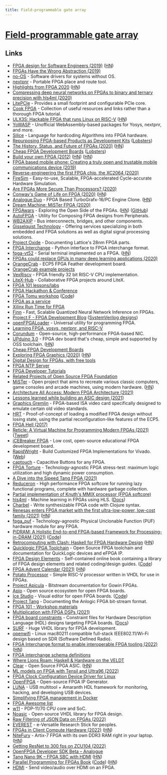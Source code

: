 ```yaml
---
title: Field-programmable gate array
---
```


# [Field-programmable gate array](https://en.wikipedia.org/wiki/Field-programmable_gate_array)

## Links

- [FPGA design for Software Engineers (2019)](https://www.walknsqualk.com/post/014-tiny-fpga-bx/) ([HN](https://news.ycombinator.com/item?id=21277580))
- [FPGAs Have the Wrong Abstraction (2019)](https://www.cs.cornell.edu/~asampson/blog/fpgaabstraction.html)
- [no-OS](https://github.com/analogdevicesinc/no-OS) - Software drivers for systems without OS.
- [nextpnr](https://github.com/YosysHQ/nextpnr) - Portable FPGA place and route tool.
- [Highlights from FPGA 2020](https://johnwickerson.wordpress.com/2020/02/27/highlights-from-fpga-2020/) ([HN](https://news.ycombinator.com/item?id=22439021))
- [Compressing deep neural networks on FPGAs to binary and ternary precision with hls4ml (2020)](https://arxiv.org/pdf/2003.06308.pdf)
- [LitePCIe](https://github.com/enjoy-digital/litepcie) - Provides a small footprint and configurable PCIe core.
- [Cook FPGA](https://github.com/lastweek/fpga_readings) - Collection of useful resources and links rather than a thorough FPGA tutorial.
- [ULX3S: Hackable FPGA that runs Linux on RISC-V](https://ulx3s.github.io/) ([HN](https://news.ycombinator.com/item?id=23513152))
- [YoWASP](https://yowasp.org/) - Unofficial WebAssembly-based packages for Yosys, nextpnr, and more.
- [Silice](https://github.com/sylefeb/Silice) - Language for hardcoding Algorithms into FPGA hardware.
- [Repurposing FPGA-based Products as Development Kits](https://geeklan.co.uk/files/ossg16072020-repurposing_obsolete_fpga_and_dev_kits.pdf) ([Lobsters](https://lobste.rs/s/bprw37/repurposing_fpga_based_products_as))
- [The History, Status, and Future of FPGAs (2020)](https://queue.acm.org/detail.cfm?id=3411759) ([HN](https://news.ycombinator.com/item?id=23927992))
- [Cheap FPGA Development Boards](https://joelw.id.au/FPGA/CheapFPGADevelopmentBoards) ([Lobsters](https://lobste.rs/s/uqc8vi/cheap_fpga_development_boards))
- [Build your own FPGA (2012)](http://blog.notdot.net/2012/10/Build-your-own-FPGA) ([HN](https://news.ycombinator.com/item?id=24252737)) ([HN](https://news.ycombinator.com/item?id=31557041))
- [FPGA based mobile phone: Creating a truly open and trustable mobile communications device (2019)](https://www.youtube.com/watch?v=KuNB4ocZDXA)
- [Reverse-engineering the first FPGA chip, the XC2064 (2020)](http://www.righto.com/2020/09/reverse-engineering-first-fpga-chip.html)
- [FireSim](https://github.com/firesim/firesim) - Easy-to-use, Scalable, FPGA-accelerated Cycle-accurate Hardware Simulation.
- [Are FPGAs More Secure Than Processors? (2020)](https://semiengineering.com/are-fpgas-more-secure-than-processors/)
- [Conway's Game of Life on FPGA (2020)](https://k155la3.blog/2020/10/09/conways-game-of-life-on-fpga/) ([HN](https://news.ycombinator.com/item?id=27402485))
- [Analogue Duo](https://www.analogue.co/duo/) - FPGA Based TurboGrafx-16/PC Engine Clone. ([HN](https://news.ycombinator.com/item?id=24802193))
- [Dream Machine: MiSTer FPGA (2020)](https://felixleger.com/posts/20201018-misterfpga/)
- [FPGAwars](https://fpgawars.github.io/) - Exploring the Open Side of the FPGAs. ([HN](https://news.ycombinator.com/item?id=24940201)) ([GitHub](https://github.com/FPGAwars))
- [AutoFPGA](https://github.com/ZipCPU/autofpga) - Utility for Composing FPGA designs from Peripherals.
- [WB2AXIP](https://github.com/ZipCPU/wb2axip) - Bus interconnects, bridges, and other components.
- [Gisselquist Technology](https://zipcpu.com/about/gisselquist-technology.html) - Offering services specializing in both embedded and FPGA solutions as well as digital signal processing solutions.
- [Project Oxide](https://github.com/daveshah1/prjoxide) - Documenting Lattice's 28nm FPGA parts.
- [FPGA Interchange](https://github.com/SymbiFlow/python-fpga-interchange) - Python interface to FPGA interchange format.
- [fpga-vt52](https://github.com/AndresNavarro82/vt52-fpga) - Serial terminal implemented on a FPGA. ([HN](https://news.ycombinator.com/item?id=25014323))
- [FPGAs could replace GPUs in many deep learning applications (2020)](https://bdtechtalks.com/2020/11/09/fpga-vs-gpu-deep-learning/)
- [OrangeCrab](https://github.com/gregdavill/OrangeCrab) - ECP5 FPGA Feather development board.
- [OrangeCrab example projects](https://github.com/gregdavill/OrangeCrab-examples)
- [VexRiscv](https://github.com/SpinalHDL/VexRiscv) - FPGA friendly 32 bit RISC-V CPU implementation.
- [LiteX-Hub](https://github.com/litex-hub) - Collaborative FPGA projects around LiteX.
- [FPGA 101 lessons/labs](https://github.com/litex-hub/fpga_101)
- [FPGA Hackathon & Conference](https://fpgahackathon.com/)
- [FPGA Tomu workshop](https://workshop.fomu.im/en/latest/) ([Code](https://github.com/im-tomu/fomu-workshop))
- [FPGA as a service](https://github.com/Xilinx/FPGA_as_a_Service)
- [Xilinx Run Time for FPGA](https://github.com/Xilinx/XRT)
- [Finn](https://github.com/Xilinx/finn) - Fast, Scalable Quantized Neural Network Inference on FPGAs.
- [Project F - FPGA Development Blog](https://projectf.io/) ([SystemVerilog designs](https://github.com/projf/projf-explore))
- [openFPGALoader](https://github.com/trabucayre/openFPGALoader) - Universal utility for programming FPGA.
- [Learning FPGA, yosys, nextpnr, and RISC-V](https://github.com/BrunoLevy/learn-fpga)
- [Corundum](https://github.com/corundum/corundum) - Open-source, high-performance FPGA-based NIC.
- [UPduino 3.0](https://github.com/tinyvision-ai-inc/UPduino-v3.0) - FPGA dev board that's cheap, simple and supported by OSS toolchain. ([HN](https://news.ycombinator.com/item?id=25720531))
- [Cheap FPGA Development Boards](https://www.joelw.id.au/FPGA/CheapFPGADevelopmentBoards)
- [Exploring FPGA Graphics (2020)](https://projectf.io/posts/fpga-graphics/) ([HN](https://news.ycombinator.com/item?id=25998154))
- [Digital Design for FPGAs, with free tools](https://github.com/Obijuan/open-fpga-verilog-tutorial/wiki/Home_EN)
- [FPGA NTP Server](https://research.wand.net.nz/hardware/ntp.php)
- [FPGA Developer Tutorials](https://www.fpgatutorial.com/)
- [Related Projects of Open Source FPGA Foundation](https://github.com/os-fpga/open-source-fpga-resource)
- [MiSTer](https://github.com/MiSTer-devel/Main_MiSTer/wiki) - Open project that aims to recreate various classic computers, game consoles and arcade machines, using modern hardware. ([HN](https://news.ycombinator.com/item?id=26772151))
- [Architecture All Access: Modern FPGA Architecture (2021)](https://www.youtube.com/watch?v=EVy4KEj9kZg)
- [Lessons learned while building an ASIC design (2021)](https://zipcpu.com/blog/2021/03/06/asic-lsns.html)
- [Graphics Gremlin](https://github.com/schlae/graphics-gremlin) - FPGA-based ISA video card specifically designed to emulate certain old video standards.
- [HRT](https://github.com/gatecat/hrt) - Proof-of-concept of loading a modified FPGA design without losing state, using the partial reconfiguration-like features of the ECP5.
- [FPGA Hell (2017)](https://zipcpu.com/blog/2017/05/19/fpga-hell.html)
- [Reticle: A Virtual Machine for Programming Modern FPGAs (2021)](https://www.cs.cornell.edu/~asampson/media/papers/reticle-pldi2021.pdf) ([Tweet](https://twitter.com/lukego/status/1393495710671282177))
- [iCEBreaker FPGA](https://github.com/icebreaker-fpga/icebreaker) - Low cost, open-source educational FPGA development board.
- [RapidWright](https://github.com/Xilinx/RapidWright) - Build Customized FPGA Implementations for Vivado. ([Web](http://www.rapidwright.io/))
- [captouch](https://github.com/stnolting/captouch) - Capacitive Buttons for any FPGA.
- [FPGA Torture](https://github.com/stnolting/fpga_torture) - Technology-agnostic FPGA stress-test: maximum logic utilization and high dynamic power consumption.
- [A Dive into the Sipeed Tang FPGA (2021)](https://justanotherelectronicsblog.com/?p=986)
- [Reduceron](https://github.com/tommythorn/Reduceron) - High performance FPGA softcore for running lazy functional programs, complete with hardware garbage collection.
- [Partial implementation of Knuth's MMIX processor (FPGA softcore)](https://github.com/tommythorn/fpgammix)
- [hls4ml](https://github.com/fastmachinelearning/hls4ml) - Machine learning in FPGAs using HLS. ([Docs](https://fastmachinelearning.org/hls4ml/))
- [Charbel](https://github.com/m1kal/charbel) - Write synthesizable FPGA code with Clojure syntax.
- [Renesas enters FPGA market with the first ultra-low-power, low-cost family (2021)](https://www.renesas.com/us/en/about/press-room/renesas-enters-fpga-market-first-ultra-low-power-low-cost-family-addressing-low-density-high-volume) ([HN](https://news.ycombinator.com/item?id=29261574))
- [fpga_puf](https://github.com/stnolting/fpga_puf) - Technology-agnostic Physical Unclonable Function (PUF) hardware module for any FPGA.
- [PiDRAM: A Holistic End-to-end FPGA-based Framework for Processing-in-DRAM (2021)](https://arxiv.org/abs/2111.00082) ([Code](https://github.com/CMU-SAFARI/PiDRAM))
- [Retrocomputing with Clash: Haskell for FPGA Hardware Design](https://unsafeperform.io/retroclash/) ([HN](https://news.ycombinator.com/item?id=29313350))
- [Quicklogic FPGA Toolchain](https://github.com/QuickLogic-Corp/quicklogic-fpga-toolchain) - Open Source FPGA toolchain and documentation for QuickLogic devices and eFPGA IP.
- [FPGA Design Elements](http://fpgacpu.ca/fpga/) - Self-contained online book containing a library of FPGA design elements and related coding/design guides. ([Code](https://github.com/laforest/FPGADesignElements))
- [FPGA Advent Calendar (2021)](https://twitter.com/willflux/status/1465268154733637633) ([HN](https://news.ycombinator.com/item?id=29613850))
- [Potato Processor](https://github.com/skordal/potato) - Simple RISC-V processor written in VHDL for use in FPGAs.
- [Project Apicula](https://github.com/YosysHQ/apicula) - Bitstream documentation for Gowin FPGAs.
- [Apio](https://github.com/FPGAwars/apio) - Open source ecosystem for open FPGA boards.
- [Ice Studio](https://icestudio.io/) - Visual editor for open FPGA boards. ([Code](https://github.com/FPGAwars/icestudio))
- [Project Tang](https://github.com/mmicko/prjtang) - Documenting the Anlogic FPGA bit-stream format.
- [FPGA 101 - Workshop materials](https://github.com/mmicko/fpga101-workshop)
- [Multiplication with FPGA DSPs (2021)](https://projectf.io/posts/multiplication-fpga-dsps/)
- [FPGA board constraints](https://github.com/hdl/constraints) - Constraint files for Hardware Description Language (HDL) designs targeting FPGA boards. ([Docs](https://hdl.github.io/constraints/))
- [SURF](https://github.com/slaclab/surf) - Huge VHDL library for FPGA development.
- [openwifi](https://github.com/open-sdr/openwifi) - Linux mac80211 compatible full-stack IEEE802.11/Wi-Fi design based on SDR (Software Defined Radio).
- [FPGA Interchange format to enable interoperable FPGA tooling (2022)](https://opensource.googleblog.com/2022/02/FPGA%20Interchange%20format%20to%20enable%20interoperable%20FPGA%20tooling.html) ([HN](https://news.ycombinator.com/item?id=30317317))
- [FPGA interchange schema definitions](https://github.com/chipsalliance/fpga-interchange-schema)
- [Where Lions Roam: Haskell & Hardware on the VELDT](https://github.com/standardsemiconductor/VELDT-getting-started)
- [Clear](https://groupgets.com/campaigns/1003-clear-the-open-source-fpga-asic-by-chipignite) - Open Source FPGA ASIC. ([HN](https://news.ycombinator.com/item?id=30437021))
- [ML models on FPGA with Tensil and Ultra96 (2022)](https://k155la3.blog/2022/03/06/tensil-tutorial-for-ultra96-v2/)
- [FPGA Clock Configuration Device Driver for Linux](https://github.com/ikwzm/fclkcfg)
- [OpenFPGA](https://github.com/lnis-uofu/OpenFPGA) - Open-source FPGA IP Generator.
- [LUNA](https://github.com/greatscottgadgets/luna) - USB multitool + Amaranth HDL framework for monitoring, hacking, and developing USB devices.
- [Simplifying FPGA management in Docker](https://github.com/inaccel/docker)
- [FPGA Awesome list](https://github.com/FPGA-Systems/fpga-awesome-list)
- [w11](https://github.com/wfjm/w11) - PDP-11/70 CPU core and SoC.
- [Noasic](https://github.com/noasic/noasic) - Open-source VHDL library for FPGA design.
- [ Raw Filtering of JSON Data on FPGAs (2022)](https://arxiv.org/abs/2205.05464)
- [EVEREST](https://github.com/cbalint13/e-verest) - e-Versatile Research Stick for peoples.
- [FPGAs in Client Compute Hardware (2022)](https://queue.acm.org/detail.cfm?id=3512327) ([HN](https://news.ycombinator.com/item?id=31958603))
- [NiteFury](https://www.crowdsupply.com/rhs-research/nitefury) - Artix-7 FPGA with its own DDR3 RAM right in your laptop. ([HN](https://news.ycombinator.com/item?id=32161592))
- [Getting ResNet to 300 fps on ZCU104 (2022)](https://k155la3.blog/2022/07/29/getting-resnet-to-300-fps-on-zcu104/)
- [OpenFPGA Developer SDK Beta – Analogue](https://www.analogue.co/developer/docs/overview)
- [Tang Nano 9K – FPGA SBC with HDMI](https://wiki.sipeed.com/hardware/en/tang/Tang-Nano-9K/Nano-9K.html) ([HN](https://news.ycombinator.com/item?id=32299544))
- [Parallel Programming for FPGAs Book](https://kastner.ucsd.edu/hlsbook/) ([Code](https://github.com/KastnerRG/pp4fpgas)) ([HN](https://news.ycombinator.com/item?id=32314700))
- [HDMI](https://github.com/hdl-util/hdmi) - Send video/audio over HDMI on an FPGA.
